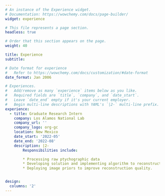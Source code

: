 ```yaml
---
# An instance of the Experience widget.
# Documentation: https://wowchemy.com/docs/page-builder/
widget: experience

# This file represents a page section.
headless: true

# Order that this section appears on the page.
weight: 40

title: Experience
subtitle:

# Date format for experience
#   Refer to https://wowchemy.com/docs/customization/#date-format
date_format: Jan 2006

# Experiences.
#   Add/remove as many `experience` items below as you like.
#   Required fields are `title`, `company`, and `date_start`.
#   Leave `date_end` empty if it's your current employer.
#   Begin multi-line descriptions with YAML's `|2-` multi-line prefix.
experience:
  - title: Graduate Research Intern 
    company: Los Alamos National Lab
    company_url: ''
    company_logo: org-gc
    location: New Mexico
    date_start: '2022-05'
    date_end: '2022-08'
    description: |2-
        Responsibilities include:

        * Processing raw ptychographic data
        * Developing solution and implementing algorithm to reconstruct on processed data. 
        * Deploying image priors to improve reconstruction quality.


design:
  columns: '2'
---
```

